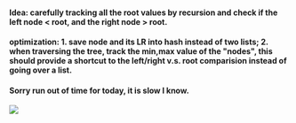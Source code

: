 #### Idea: carefully tracking all the root values by recursion and check if the left node < root, and the right node > root.

#### optimization: 1. save node and its LR into hash instead of two lists; 2. when traversing the tree, track the min,max value of the "nodes", this should provide a shortcut to the left/right v.s. root comparision instead of going over a list.


#### Sorry run out of time for today, it is slow I know.



![][fig]

[fig]:./fig/fig1.png

